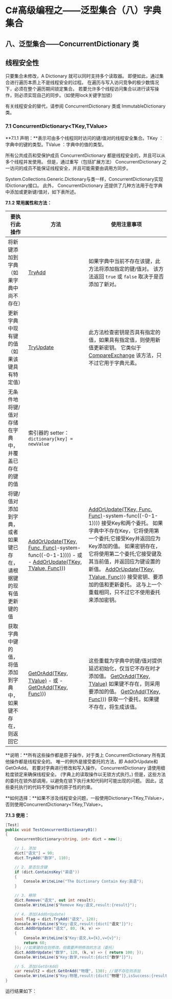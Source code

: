 # C#高级编程之——泛型集合（八）字典集合

## 八、泛型集合——ConcurrentDictionary 类

## 线程安全性

只要集合未修改，A Dictionary 就可以同时支持多个读取器。 即便如此，通过集合进行遍历本质上不是线程安全的过程。 在遍历与写入访问竞争的极少数情况下，必须在整个遍历期间锁定集合。 若要允许多个线程访问集合以进行读写操作，则必须实现自己的同步。（如使用lock关键字加锁）

有关线程安全的替代，请参阅 ConcurrentDictionary 类或 ImmutableDictionary 类。

### 7.1 ConcurrentDictionary<TKey,TValue>

**7.1.1 声明：**表示可由多个线程同时访问的键/值对的线程安全集合。TKey ： 字典中的键的类型。TValue ：字典中的值的类型。

所有公共成员和受保护成员 ConcurrentDictionary 都是线程安全的，并且可以从多个线程并发使用。 但是，通过重写（包括扩展方法） ConcurrentDictionary 之一访问的成员不能保证线程安全，并且可能需要由调用方同步。

System.Collections.Generic.Dictionary与类一样，ConcurrentDictionary实现IDictionary接口。 此外， ConcurrentDictionary 还提供了几种方法用于在字典中添加或更新键/值对，如下表所述。

**7.1.2 常用属性和方法：**

<div class="table-wrapper"><table class="md-table">
<thead>
<tr class="md-end-block"><th><span class="td-span"><span class="md-plain">要执行此操作</span></span></th><th><span class="td-span"><span class="md-plain">方法</span></span></th><th><span class="td-span"><span class="md-plain">使用注意事项</span></span></th></tr>
</thead>
<tbody>
<tr class="md-end-block">
<td><span class="td-span"><span class="md-plain">将新键添加到字典（如果字典中尚不存在）</span></span></td>
<td><span class="td-span"><span class="md-meta-i-c  md-link"><a href="https://docs.microsoft.com/zh-cn/dotnet/api/system.collections.concurrent.concurrentdictionary-2.tryadd?view=net-6.0" rel="noopener nofollow"><span class="md-plain">TryAdd</span></a></span></span></td>
<td><span class="td-span"><span class="md-plain">如果字典中当前不存在该键，此方法将添加指定的键/值对。 该方法返回 <span class="md-pair-s"><code>true</code><span class="md-plain"> 或 <span class="md-pair-s"><code>false</code><span class="md-plain"> 取决于是否添加了新对。</span></span></span></span></span></span></td>
</tr>
<tr class="md-end-block">
<td><span class="td-span"><span class="md-plain">更新字典中现有键的值（如果该键具有特定值）</span></span></td>
<td><span class="td-span"><span class="md-meta-i-c  md-link"><a href="https://docs.microsoft.com/zh-cn/dotnet/api/system.collections.concurrent.concurrentdictionary-2.tryupdate?view=net-6.0" rel="noopener nofollow"><span class="md-plain">TryUpdate</span></a></span></span></td>
<td><span class="td-span"><span class="md-plain">此方法检查密钥是否具有指定的值，如果具有指定值，则使用新值更新密钥。 它类似于 <span class="md-meta-i-c  md-link"><a href="https://docs.microsoft.com/zh-cn/dotnet/api/system.threading.interlocked.compareexchange?view=net-6.0" rel="noopener nofollow"><span class="md-plain">CompareExchange</span></a><span class="md-plain"> 该方法，只不过它用于字典元素。</span></span></span></span></td>
</tr>
<tr class="md-end-block">
<td><span class="td-span"><span class="md-plain">无条件地将键/值对存储在字典中，并覆盖已存在的键的值</span></span></td>
<td><span class="td-span"><span class="md-plain">索引器的 setter： <span class="md-pair-s"><code>dictionary[key] = newValue</code></span></span></span></td>
<td>&nbsp;</td>
</tr>
<tr class="md-end-block">
<td><span class="td-span"><span class="md-plain">将键/值对添加到字典，或者如果键已存在，请根据键的现有值更新键的值</span></span></td>
<td><span class="td-span"><span class="md-meta-i-c  md-link"><a href="https://docs.microsoft.com/zh-cn/dotnet/api/system.collections.concurrent.concurrentdictionary-2.addorupdate?view=net-6.0#system-collections-concurrent-concurrentdictionary-2-addorupdate(-0-system-func((-0-1)" rel="noopener nofollow"><span class="md-plain">AddOrUpdate(TKey, Func, Func)</span></a><span class="md-plain">-system-func((-0-1-1)))) - 或 - <span class="md-meta-i-c  md-link"><a href="https://docs.microsoft.com/zh-cn/dotnet/api/system.collections.concurrent.concurrentdictionary-2.addorupdate?view=net-6.0#system-collections-concurrent-concurrentdictionary-2-addorupdate(-0-1-system-func((-0-1-1)" rel="noopener nofollow"><span class="md-plain">AddOrUpdate(TKey, TValue, Func)</span></a><span class="md-plain">))</span></span></span></span></span></td>
<td><span class="td-span"><span class="md-meta-i-c  md-link"><a href="https://docs.microsoft.com/zh-cn/dotnet/api/system.collections.concurrent.concurrentdictionary-2.addorupdate?view=net-6.0#system-collections-concurrent-concurrentdictionary-2-addorupdate(-0-system-func((-0-1)" rel="noopener nofollow"><span class="md-plain">AddOrUpdate(TKey, Func, Func)</span></a><span class="md-plain">-system-func((-0-1-1)))) 接受Key和两个委托。 如果字典中不存在Key，它将使用第一个委托;它接受Key并返回应为Key添加的值。 如果密钥存在，它将使用第二个委托;它接受键及其当前值，并返回应为键设置的新值。 <span class="md-meta-i-c  md-link"><a href="https://docs.microsoft.com/zh-cn/dotnet/api/system.collections.concurrent.concurrentdictionary-2.addorupdate?view=net-6.0#system-collections-concurrent-concurrentdictionary-2-addorupdate(-0-1-system-func((-0-1-1)" rel="noopener nofollow"><span class="md-plain">AddOrUpdate(TKey, TValue, Func)</span></a><span class="md-plain">)) 接受密钥、要添加的值和更新委托。 这与上一个重载相同，只不过它不使用委托来添加密钥。</span></span></span></span></span></td>
</tr>
<tr class="md-end-block">
<td><span class="td-span"><span class="md-plain">获取字典中键的值，将值添加到字典中，如果键不存在，则返回它</span></span></td>
<td><span class="td-span"><span class="md-meta-i-c  md-link"><a href="https://docs.microsoft.com/zh-cn/dotnet/api/system.collections.concurrent.concurrentdictionary-2.getoradd?view=net-6.0#system-collections-concurrent-concurrentdictionary-2-getoradd(-0-1)" rel="noopener nofollow"><span class="md-plain">GetOrAdd(TKey, TValue)</span></a><span class="md-plain"> - 或 - <span class="md-meta-i-c  md-link"><a href="https://docs.microsoft.com/zh-cn/dotnet/api/system.collections.concurrent.concurrentdictionary-2.getoradd?view=net-6.0#system-collections-concurrent-concurrentdictionary-2-getoradd(-0-system-func((-0-1)" rel="noopener nofollow"><span class="md-plain">GetOrAdd(TKey, Func)</span></a><span class="md-plain">))</span></span></span></span></span></td>
<td><span class="td-span"><span class="md-plain">这些重载为字典中的键/值对提供延迟初始化，仅当它不存在时才添加值。 <span class="md-meta-i-c  md-link"><a href="https://docs.microsoft.com/zh-cn/dotnet/api/system.collections.concurrent.concurrentdictionary-2.getoradd?view=net-6.0#system-collections-concurrent-concurrentdictionary-2-getoradd(-0-1)" rel="noopener nofollow"><span class="md-plain">GetOrAdd(TKey, TValue)</span></a><span class="md-plain"> 如果键不存在，则采用要添加的值。 <span class="md-meta-i-c  md-link"><a href="https://docs.microsoft.com/zh-cn/dotnet/api/system.collections.concurrent.concurrentdictionary-2.getoradd?view=net-6.0#system-collections-concurrent-concurrentdictionary-2-getoradd(-0-system-func((-0-1)" rel="noopener nofollow"><span class="md-plain">GetOrAdd(TKey, Func)</span></a><span class="md-plain">)) 获取一个委托，如果键不存在，将生成该值。</span></span></span></span></span></span></td>
</tr>
</tbody>
</table></div>

**说明：**所有这些操作都是原子操作，对于类上 ConcurrentDictionary 所有其他操作都是线程安全的。 唯一的例外是接受委托的方法，即 AddOrUpdate和 GetOrAdd。 若要对字典进行修改和写入操作， ConcurrentDictionary 请使用细粒度锁定来确保线程安全。 (字典上的读取操作以无锁方式执行。) 但是，这些方法的委托在锁外部调用，以避免在锁下执行未知代码时可能出现的问题。 因此，这些委托执行的代码不受操作的原子性的约束。

**如何选择：**如果不涉及线程安全问题，一般使用Dictionary<TKey,TValue>， 否则使用ConcurrentDictionary<TKey,TValue>。

**7.1.3 使用：**

```csharp
[Test]
public void TestConcurrentDictionary01()
{
    ConcurrentDictionary<string, int> dict = new();

    // 1. 添加
    dict["语文"] = 90;
    dict.TryAdd("数学", 110);

    // 2. 是否包含键
    if (dict.ContainsKey("英语"))
    {
        Console.WriteLine("The Dictionary Contain Key:英语");
    }

    // 3. 移除
    dict.Remove("语文", out int result);
    Console.WriteLine($"Remove Key:语文,result:{result}");

    // 4. 添加(AddOrUpdate)
    bool flag = dict.TryAdd("语文", 120);
    Console.WriteLine($"Key:语文,result:{dict["语文"]}");
    dict.AddOrUpdate("语文", 80, (k, v) =>
    {
        Console.WriteLine($"Key:语文,k={k},v={v}");
        return 60;
    }); //如果键存在则修改，但需要声明修改的方法（委托）
    dict.AddOrUpdate("数学", 120, (k, v) => { return 100; });
    Console.WriteLine($"Key:数学,result:{dict["数学"]}");

    // 5. 添加(GetOrAdd)
    var result2 = dict.GetOrAdd("物理", 130); //键不存在则添加
    Console.WriteLine($"Key:物理,result:{dict["物理"]},isSuccess:{result2}");
}
```

运行结果如下：
